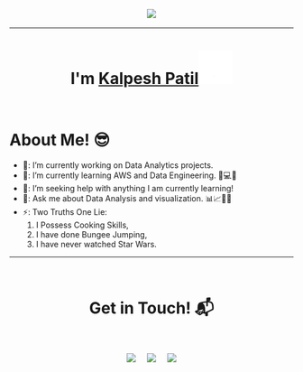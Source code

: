 <p align="center">
  <img src="https://miro.medium.com/max/2048/1*OohqW5DGh9CQS4hLY5FXzA.png" height="230"/>
</p>
<hr>
<h1 align="center">I'm <a href="https://github.com/Helix277">Kalpesh Patil<a><img src="https://github.com/Kathryn-Jie/Kathryn-Jie/blob/main/wave.gif" width="60px"/></h1>
<Br>
<h1>About Me! 😎</h1>

- 🔭: I’m currently working on Data Analytics projects.
- 🌱: I’m currently learning AWS and Data Engineering. 🧠💻🤖
- 🤔: I’m seeking help with anything I am currently learning! 
- 💬: Ask me about Data Analysis and visualization. 📊📈🤖🧠
- ⚡: Two Truths One Lie:
     1. I Possess Cooking Skills,
     2. I have done Bungee Jumping,
     3. I have never watched Star Wars.

<hr>
<Br>
<h1 align="center">Get in Touch! 📬</h1>
<Br>
<p align="center">
<a href="https://www.linkedin.com/in/kalpeshpatil2000" target="blank"><img align="center" src="https://img.shields.io/badge/Kalpesh Patil-0077B5?style=for-the-badge&logo=linkedin&logoColor=white" /></a> &nbsp;&nbsp;&nbsp;  <a href="mailto:patilkalpesh004@gmail.com" target="blank"><img align="center" src="https://img.shields.io/badge/patilkalpesh004@gmail.com-D14836?style=for-the-badge&logo=gmail&logoColor=white" /></a>    &nbsp;&nbsp;&nbsp;       <a href="https://www.github.com/Helix277" target="blank"><img align="center" src="https://img.shields.io/badge/Helix277-100000?style=for-the-badge&logo=github&logoColor=white" /></a>
</p>
